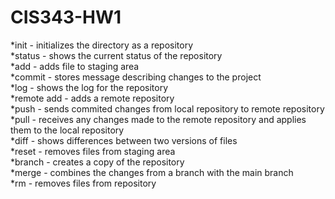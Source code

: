 # CIS343-HW1
*init - initializes the directory as a repository  
*status - shows the current status of the repository  
*add - adds file to staging area  
*commit - stores message describing changes to the project  
*log - shows the log for the repository  
*remote add - adds a remote repository  
*push - sends commited changes from local repository to remote repository  
*pull - receives any changes made to the remote repository and applies them to the local repository  
*diff - shows differences between two versions of files  
*reset - removes files from staging area  
*branch - creates a copy of the repository  
*merge - combines the changes from a branch with the main branch  
*rm - removes files from repository  

